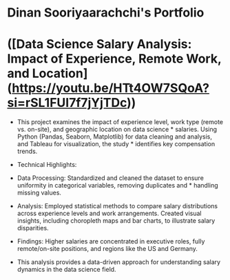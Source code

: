 # Dinan Sooriyaarachchi's Portfolio

# ([Data Science Salary Analysis: Impact of Experience, Remote Work, and Location] (https://youtu.be/HTt4OW7SQoA?si=rSL1FUI7f7jYjTDc))

* This project examines the impact of experience level, work type (remote vs. on-site), and geographic location on data science * salaries. Using Python (Pandas, Seaborn, Matplotlib) for data cleaning and analysis, and Tableau for visualization, the study * identifies key compensation trends.

* Technical Highlights:

* Data Processing: Standardized and cleaned the dataset to ensure uniformity in categorical variables, removing duplicates and * handling missing values.
* Analysis: Employed statistical methods to compare salary distributions across experience levels and work arrangements. Created visual insights, including choropleth maps and bar charts, to illustrate salary disparities.
* Findings: Higher salaries are concentrated in executive roles, fully remote/on-site positions, and regions like the US and Germany.
* This analysis provides a data-driven approach for understanding salary dynamics in the data science field.
